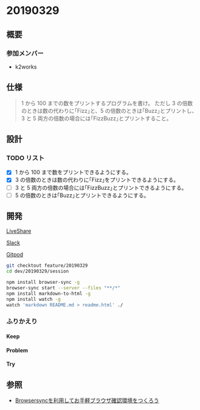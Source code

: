 # 20190329

## 概要

### 参加メンバー

- k2works

## 仕様

> 1 から 100 までの数をプリントするプログラムを書け。
> ただし 3 の倍数のときは数の代わりに｢Fizz｣と、5 の倍数のときは｢Buzz｣とプリントし、3 と 5 両方の倍数の場合には｢FizzBuzz｣とプリントすること。

## 設計

### TODO リスト

- [x] 1 から 100 まで数をプリントできるようにする。
- [x] 3 の倍数のときは数の代わりに｢Fizz｣をプリントできるようにする。
- [ ] 3 と 5 両方の倍数の場合には｢FizzBuzz｣とプリントできるようにする。
- [ ] 5 の倍数のときは｢Buzz｣とプリントできるようにする。

## 開発
[LiveShare](https://insiders.liveshare.vsengsaas.visualstudio.com/join?06F4B1AFB2AE7D1F1992E6FFC97BB3F8307F)

[Slack](https://hiroshima-arc-talk.slack.com/messages/CDHQME7NU/details/)

[Gitpod](https://gitpod.io#https://github.com/hiroshima-arc/re_zero_tdd.git)

```bash
git checktout feature/20190329
cd dev/20190329/session
```

```bash
npm install browser-sync -g
browser-sync start --server --files "**/*"
npm install markdown-to-html -g
npm install watch -g
watch 'markdown README.md > readme.html' ./
```

### ふりかえり

#### Keep

#### Problem

#### Try

## 参照

- [Browsersyncを利用してお手軽ブラウザ確認環境をつくろう](https://tech.medpeer.co.jp/entry/2015/06/09/071758)